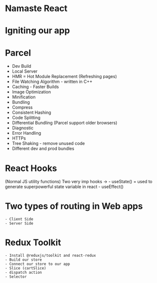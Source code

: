 # Namaste React

# Igniting our app

# Parcel

- Dev Build
- Local Server
- HMR = Hot Module Replacement (Refreshing pages)
- File Watching Algorithm - written in C++
- Caching - Faster Builds
- Image Optimization
- Minification
- Bundling
- Compress
- Consistent Hashing
- Code Splitting
- Differential Bundling (Parcel support older browsers)
- Diagnostic
- Error Handling
- HTTPs
- Tree Shaking - remove unused code
- Different dev and prod bundles

# React Hooks

(Normal JS utility functions)
Two very imp hooks -> - useState() = used to generate superpowerful state variable in react - useEffect()

# Two types of routing in Web apps

    - Client Side
    - Server Side

# Redux Toolkit

    - Install @reduxjs/toolkit and react-redux
    - Build our store
    - Connect our store to our app
    - Slice (cartSlice)
    - dispatch action
    - Selector
